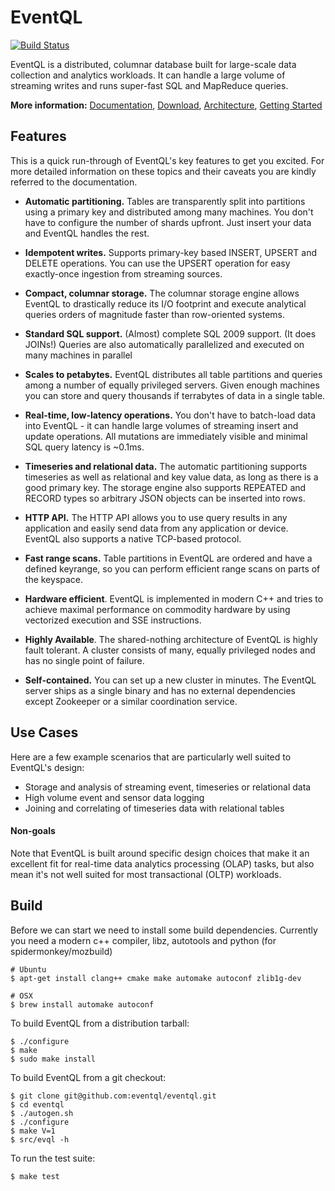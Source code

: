 # EventQL

[![Build Status](https://travis-ci.org/eventql/eventql.png?branch=master)](http://travis-ci.org/eventql/eventql)

EventQL is a distributed, columnar database built for large-scale data collection
and analytics workloads. It can handle a large volume of streaming writes and
runs super-fast SQL and MapReduce queries.

**More information:**
[Documentation](http://eventql.io/),
[Download](https://eventql.io/download/),
[Architecture](https://eventql.io/documentation/internals/architecture/),
[Getting Started](https://eventql.io/documentation/getting-started/first-steps/)


## Features

This is a quick run-through of EventQL's key features to get you excited. For
more detailed information on these topics and their caveats you are kindly
referred to the documentation.

- **Automatic partitioning.** Tables are transparently split into partitions using
a primary key and distributed among many machines. You don't have to configure
the number of shards upfront. Just insert your data and EventQL handles the rest.

- **Idempotent writes.** Supports primary-key based INSERT, UPSERT and DELETE
operations. You can use the UPSERT operation for easy exactly-once ingestion
from streaming sources.

- **Compact, columnar storage.** The columnar storage engine allows EventQL to
drastically reduce its I/O footprint and execute analytical queries orders of
magnitude faster than row-oriented systems.

- **Standard SQL support.** (Almost) complete SQL 2009 support. (It does JOINs!)
Queries are also automatically parallelized and executed on many machines in
parallel

- **Scales to petabytes.** EventQL distributes all table partitions and queries
among a number of equally privileged servers. Given enough machines you can store
and query thousands if terrabytes of data in a single table.

- **Real-time, low-latency operations.** You don't have to batch-load data
into EventQL - it can handle large volumes of streaming insert and update
operations. All mutations are immediately visible and minimal SQL query latency
is ~0.1ms.

- **Timeseries and relational data.** The automatic partitioning supports
timeseries as well as relational and key value data, as long as there is a good
primary key. The storage engine also supports REPEATED and RECORD types so
arbitrary JSON objects can be inserted into rows.

- **HTTP API.** The HTTP API allows you to use query results in any application
and easily send data from any application or device. EventQL also supports a
native TCP-based protocol.

- **Fast range scans.** Table partitions in EventQL are ordered and have a
defined keyrange, so you can perform efficient range scans on parts of the
keyspace.

- **Hardware efficient**. EventQL is implemented in modern C++ and tries to
achieve maximal performance on commodity hardware by using vectorized execution
and SSE instructions.

- **Highly Available**. The shared-nothing architecture of EventQL is highly
fault tolerant. A cluster consists of many, equally privileged nodes
and has no single point of failure.

- **Self-contained.** You can set up a new cluster in minutes. The EventQL server
ships as a single binary and has no external dependencies except Zookeeper or a
similar coordination service.


## Use Cases

Here are a few example scenarios that are particularly well suited to EventQL's
design:

- Storage and analysis of streaming event, timeseries or relational data
- High volume event and sensor data logging
- Joining and correlating of timeseries data with relational tables

#### Non-goals

Note that EventQL is built around specific design choices that make it an
excellent fit for real-time data analytics processing (OLAP) tasks, but also
mean it's not well suited for most transactional (OLTP) workloads.


## Build

Before we can start we need to install some build dependencies. Currently
you need a modern c++ compiler, libz, autotools and python (for spidermonkey/mozbuild)

    # Ubuntu
    $ apt-get install clang++ cmake make automake autoconf zlib1g-dev

    # OSX
    $ brew install automake autoconf

To build EventQL from a distribution tarball:

    $ ./configure
    $ make
    $ sudo make install

To build EventQL from a git checkout:

    $ git clone git@github.com:eventql/eventql.git
    $ cd eventql
    $ ./autogen.sh
    $ ./configure
    $ make V=1
    $ src/evql -h

To run the test suite:

    $ make test

